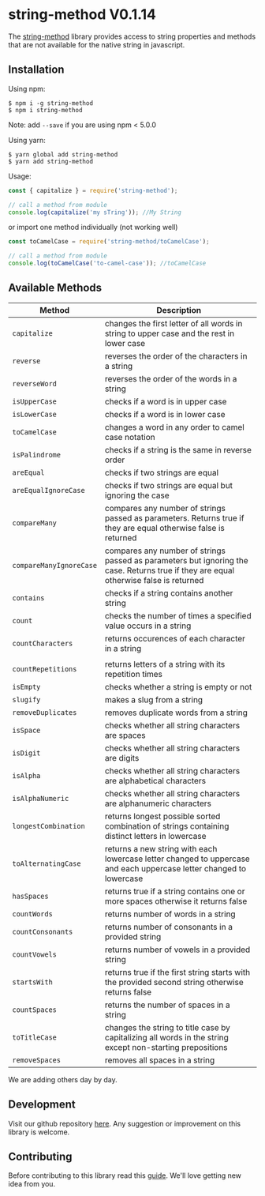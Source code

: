 # string-method V0.1.14

The [string-method](https://github.com/oreste-abizera/string-method) library provides access to string properties and methods that are not available for the native string in javascript.

## Installation

Using npm:

```shell
$ npm i -g string-method
$ npm i string-method
```

Note: add `--save` if you are using npm < 5.0.0

Using yarn:

```shell
$ yarn global add string-method
$ yarn add string-method
```

Usage:

```js
const { capitalize } = require('string-method');

// call a method from module
console.log(capitalize('my sTring')); //My String
```

or import one method individually (not working well)

```js
const toCamelCase = require('string-method/toCamelCase');

// call a method from module
console.log(toCamelCase('to-camel-case')); //toCamelCase
```

## Available Methods

| Method                  | Description                                                                                                                           |
| ----------------------- | ------------------------------------------------------------------------------------------------------------------------------------- |
| `capitalize`            | changes the first letter of all words in string to upper case and the rest in lower case                                              |
| `reverse`               | reverses the order of the characters in a string                                                                                      |
| `reverseWord`           | reverses the order of the words in a string                                                                                           |
| `isUpperCase`           | checks if a word is in upper case                                                                                                     |
| `isLowerCase`           | checks if a word is in lower case                                                                                                     |
| `toCamelCase`           | changes a word in any order to camel case notation                                                                                    |
| `isPalindrome`          | checks if a string is the same in reverse order                                                                                       |
| `areEqual`              | checks if two strings are equal                                                                                                       |
| `areEqualIgnoreCase`    | checks if two strings are equal but ignoring the case                                                                                 |
| `compareMany`           | compares any number of strings passed as parameters. Returns true if they are equal otherwise false is returned                       |
| `compareManyIgnoreCase` | compares any number of strings passed as parameters but ignoring the case. Returns true if they are equal otherwise false is returned |
| `contains`              | checks if a string contains another string                                                                                            |
| `count`                 | checks the number of times a specified value occurs in a string                                                                       |
| `countCharacters`       | returns occurences of each character in a string                                                                                      |
|                         |
| `countRepetitions`      | returns letters of a string with its repetition times                                                                                 |
| `isEmpty`               | checks whether a string is empty or not                                                                                               |
| `slugify`               | makes a slug from a string                                                                                                            |
| `removeDuplicates`      | removes duplicate words from a string                                                                                                 |
| `isSpace`               | checks whether all string characters are spaces                                                                                       |
| `isDigit`               | checks whether all string characters are digits                                                                                       |
| `isAlpha`               | checks whether all string characters are alphabetical characters                                                                      |
| `isAlphaNumeric`        | checks whether all string characters are alphanumeric characters                                                                      |
| `longestCombination`    | returns longest possible sorted combination of strings containing distinct letters in lowercase                                       |
| `toAlternatingCase`     | returns a new string with each lowercase letter changed to uppercase and each uppercase letter changed to lowercase                   |
| `hasSpaces`             | returns true if a string contains one or more spaces otherwise it returns false                                                       |
| `countWords`            | returns number of words in a string                                                                                                   |
| `countConsonants`       | returns number of consonants in a provided string                                                                                     |
| `countVowels`           | returns number of vowels in a provided string                                                                                         |
| `startsWith`            | returns true if the first string starts with the provided second string otherwise returns false                                       |
| `countSpaces`           | returns the number of spaces in a string                                                                                              |
| `toTitleCase`           | changes the string to title case by capitalizing all words in the string except non-starting prepositions                             |
| `removeSpaces`          | removes all spaces in a string                                                                                                        |

We are adding others day by day.

## Development

Visit our github repository [here](https://github.com/oreste-abizera/string-method). Any suggestion or improvement on this library is welcome.

## Contributing

Before contributing to this library read this [guide](https://github.com/oreste-abizera/string-method/blob/main/CONTRIBUTING.md). We'll love getting new idea from you.
